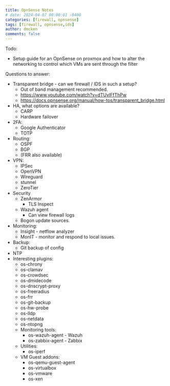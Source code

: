 ```yaml
---
title: OpnSense Notes
# date: 2024-04-07 00:00:01 -0400
categories: [firewall, opnsense]
tags: [firewall, opnsense,ids]
author: dmcken 
comments: false
---
```




Todo:

* Setup guide for an OpnSense on proxmox and how to alter the networking to control
  which VMs are sent through the filter


Questions to answer:
* Transparent bridge - can we firewall / IDS in such a setup?
  * Out of band management recommended.
  * https://www.youtube.com/watch?v=dTUvlFfThPw
  * https://docs.opnsense.org/manual/how-tos/transparent_bridge.html
* HA, what options are available?
  * CARP
  * Hardware failover
* 2FA:
  * Google Authenticator
  * TOTP
* Routing:
  * OSPF
  * BGP
  * (FRR also available)
* VPN:
  * IPSec
  * OpenVPN
  * Wireguard
  * stunnel
  * ZeroTier
* Security
  * ZenArmor
    * TLS Inspect
  * Wazuh agent
    * Can view firewall logs  
  * Bogon update sources.
* Monitoring:
  * Insight - netflow analyzer
  * MonIT - monitor and respond to local issues.
* Backup:
  * Git backup of config
* NTP
* Interesting plugins:
  * os-chrony
  * os-clamav
  * os-crowdsec
  * os-dmidecode
  * os-dnscrypt-proxy
  * os-freeradius
  * os-frr
  * os-git-backup
  * os-hw-probe
  * os-lldp
  * os-netdata
  * os-ntopng
  * Monitoring tools:
    * os-wazuh-agent - Wazuh
    * os-zabbix-agent - Zabbix 
  * Utilities:
    * os-iperf
  * VM Guest addons:
    * os-qemu-guest-agent	
    * os-virtualbox
    * os-vmware
    * os-xen